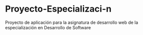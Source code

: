 # Proyecto-Especializaci-n
Proyecto de aplicación para la asignatura de desarrollo web de la especialización en Desarrollo de Software
